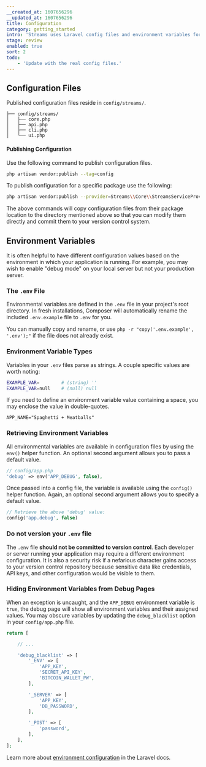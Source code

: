 ```yaml
---
__created_at: 1607656296
__updated_at: 1607656296
title: Configuration
category: getting_started
intro: 'Streams uses Laravel config files and environment variables for application-level settings.'
stage: review
enabled: true
sort: 2
todo:
    - 'Update with the real config files.'
---
```

## Configuration Files

Published configuration files reside in `config/streams/`.

``` files
├── config/streams/
│   ├── core.php
│   ├── api.php
│   ├── cli.php
│   └── ui.php
```

#### Publishing Configuration

Use the following command to publish configuration files.

```bash
php artisan vendor:publish --tag=config
```

To publish configuration for a specific package use the following:

```bash
php artisan vendor:publish --provider=Streams\\Core\\StreamsServiceProvider --tag=config
```

The above commands will copy configuration files from their package location to the directory mentioned above so that you can modify them directly and commit them to your version control system.

## Environment Variables

It is often helpful to have different configuration values based on the environment in which your application is running. For example, you may wish to enable "debug mode" on your local server but not your production server.

### The `.env` File

Environmental variables are defined in the `.env` file in your project's root directory. In fresh installations, Composer will automatically rename the included `.env.example` file to `.env` for you.

You can manually copy and rename, or use `php -r "copy('.env.example', '.env');"` if the file does not already exist.

### Environment Variable Types

Variables in your `.env` files parse as strings. A couple specific values are worth noting:

```bash
EXAMPLE_VAR=        # (string) ''
EXAMPLE_VAR=null    # (null) null
```

If you need to define an environment variable value containing a space, you may enclose the value in double-quotes.

``` env
APP_NAME="Spaghetti + Meatballs"
```

### Retrieving Environment Variables

All environmental variables are available in configuration files by using the `env()` helper function. An optional second argument allows you to pass a default value.

``` php
// config/app.php
'debug' => env('APP_DEBUG', false),
```

Once passed into a config file, the variable is available using the `config()` helper function. Again, an optional second argument allows you to specify a default value.

``` php
// Retrieve the above 'debug' value:
config('app.debug', false)
```

### Do not version your `.env` file

The `.env` file **should not be committed to version control**. Each developer or server running your application may require a different environment configuration. It is also a security risk if a nefarious character gains access to your version control repository because sensitive data like credentials, API keys, and other configuration would be visible to them.

### Hiding Environment Variables from Debug Pages

When an exception is uncaught, and the `APP_DEBUG` environment variable is `true`, the debug page will show all environment variables and their assigned values. You may obscure variables by updating the `debug_blacklist` option in your `config/app.php` file.

``` php
return [

    // ...

    'debug_blacklist' => [
        '_ENV' => [
            'APP_KEY',
            'SECRET_API_KEY',
            'BITCOIN_WALLET_PW',
        ],

        '_SERVER' => [
            'APP_KEY',
            'DB_PASSWORD',
        ],

        '_POST' => [
            'password',
        ],
    ],
];
```


Learn more about [environment configuration](https://laravel.com/docs/configuration#environment-configuration) in the Laravel docs.
